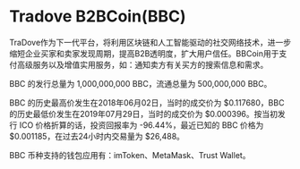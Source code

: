 # 

# Tradove B2BCoin(BBC)

TraDove作为下一代平台，将利用区块链和人工智能驱动的社交网络技术，进一步缩短企业买家和卖家发现周期，提高B2B透明度，扩大用户信任。BBCoin用于支付高级服务以及增值实用服务，如：通知卖方有关买方的搜索信息和需求。

BBC 的发行总量为 1,000,000,000 BBC，流通总量为 500,000,000 BBC。

BBC 的历史最高价发生在2018年06月02日，当时的成交价为 $0.117680，BBC 的历史最低价发生在2019年07月29日，当时的成交价为 $0.000396。按当初发行 ICO 价格折算的话，投资回报率为 -96.44%，最近已知的 BBC 价格为 $0.001185，在过去24小时内交易量为 $26,488。

BBC 币种支持的钱包应用有：imToken、MetaMask、Trust Wallet。


